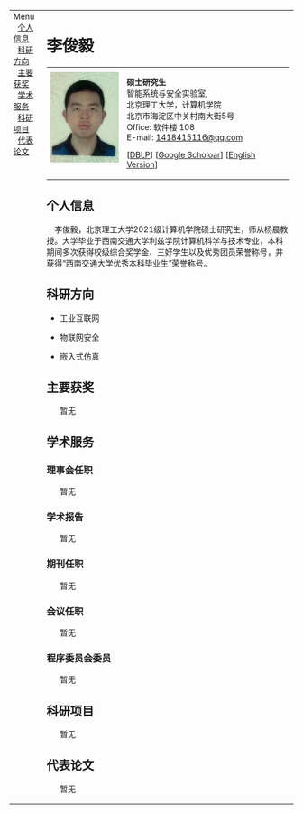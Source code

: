 <head>
<title>李俊毅</title>
</head>
<body>
<table summary="Table for page layout." id="tlayout">
<tbody><tr valign="top">
<td id="layout-menu">
<div class="menu-category">Menu</div>
<div class="menu-item">&nbsp;&nbsp;<a href="#bio">个人信息</a>&nbsp;&nbsp;&nbsp;&nbsp;</div>
<div class="menu-item">&nbsp;&nbsp;<a href="#interests">科研方向</a>&nbsp;&nbsp;&nbsp;&nbsp;</div>
<div class="menu-item">&nbsp;&nbsp;<a href="#awards">主要获奖</a>&nbsp;&nbsp;&nbsp;&nbsp;</div>
<div class="menu-item">&nbsp;&nbsp;<a href="#activities">学术服务</a>&nbsp;&nbsp;&nbsp;&nbsp;</div>
<div class="menu-item">&nbsp;&nbsp;<a href="#projects">科研项目</a>&nbsp;&nbsp;&nbsp;&nbsp;</div>
<div class="menu-item">&nbsp;&nbsp;<a href="#papers">代表论文</a>&nbsp;&nbsp;&nbsp;&nbsp;</div>
</td>
<td id="layout-content">
<div id="toptitle">
<h1>李俊毅</h1>
</div>
<table class="imgtable"><tbody><tr><td>
<a href=""><img src="./zhengjianzhao.jpg" alt="alt text" height="160px"></a>&nbsp;</td>
<td align="left"><p><b>硕士研究生</b><br>
智能系统与安全实验室,<br>
北京理工大学，计算机学院<br>
北京市海淀区中关村南大街5号<br>
Office: 软件楼 108<br> 
E-mail: <a href="mailto:meihui_zhang@bit.edu.cn">1418415116@qq.com</a></p>
<p>[<a href="https://dblp.org/pid/08/7259.html">DBLP</a>]	[<a href="https://scholar.google.com/citations?user=DuLgpaQAAAAJ&hl=en">Google Scholoar</a>]	[<a href="/index-en.html">English Version</a>]</p>
</td></tr></tbody></table>
<div id="bio">
<h2>个人信息</h2>
<p>　李俊毅，北京理工大学2021级计算机学院硕士研究生，师从杨晨教授。大学毕业于西南交通大学利兹学院计算机科学与技术专业，本科期间多次获得校级综合奖学金、三好学生以及优秀团员荣誉称号，并获得“西南交通大学优秀本科毕业生”荣誉称号。
</p>
</div>

<div id="interests">
<h2>科研方向</h2>
<ul>
<li><p>工业互联网</p>
</li>
<li><p>物联网安全</p>
</li>
<li><p>嵌入式仿真</p>
</li>
</ul>
</div>

<div id="awards">	
<h2>主要获奖</h2>
<ul>
暂无
</ul>
</div>

<div id="activities">
<h2>学术服务</h2>	

<h3>理事会任职</h3>
<ul>
暂无
</ul>

<h3>学术报告</h3>
<ul>
暂无
</ul>

<h3>期刊任职</h3>
<ul>
暂无
</ul>

<h3>会议任职</h3>
<ul>
暂无
</ul>

<h3>程序委员会委员</h3>
<ul>
暂无
</ul>

</div>

<div id="projects">
<h2>科研项目</h2>
<ul>
暂无
</ul>
</div>	


<div id="papers">
<h2>代表论文</h2>

<ol>
暂无
</ol>
  
<div class="bottom-category">
</div>
</td>
</tr>
</tbody></table>


</body>
